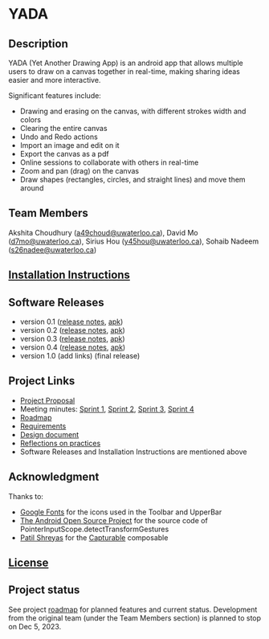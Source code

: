 # YADA

## Description
YADA (Yet Another Drawing App) is an android app that allows multiple users to draw on a canvas together in real-time, making sharing ideas easier and more interactive.

Significant features include:
- Drawing and erasing on the canvas, with different strokes width and colors
- Clearing the entire canvas
- Undo and Redo actions
- Import an image and edit on it
- Export the canvas as a pdf
- Online sessions to collaborate with others in real-time 
- Zoom and pan (drag) on the canvas
- Draw shapes (rectangles, circles, and straight lines) and move them around

## Team Members
Akshita Choudhury (a49choud@uwaterloo.ca),
David Mo (d7mo@uwaterloo.ca),
Sirius Hou (y45hou@uwaterloo.ca),
Sohaib Nadeem (s26nadee@uwaterloo.ca)

## [Installation Instructions](https://git.uwaterloo.ca/s26nadee/cs346-project/-/wikis/Installation-Instructions) 

## Software Releases
* version 0.1 ([release notes](https://git.uwaterloo.ca/s26nadee/cs346-project/-/blob/main/releases/v0.1-release-notes.md), [apk](https://git.uwaterloo.ca/s26nadee/cs346-project/-/blob/main/releases/v0.1-build.apk))
* version 0.2 ([release notes](https://git.uwaterloo.ca/s26nadee/cs346-project/-/blob/main/releases/v0.2-release-notes.md), [apk](https://git.uwaterloo.ca/s26nadee/cs346-project/-/blob/main/releases/v0.2-build.apk))
* version 0.3 ([release notes](https://git.uwaterloo.ca/s26nadee/cs346-project/-/blob/main/releases/v0.3-release-notes.md), [apk](https://git.uwaterloo.ca/s26nadee/cs346-project/-/blob/main/releases/v0.3-build.apk))
* version 0.4 ([release notes](https://git.uwaterloo.ca/s26nadee/cs346-project/-/blob/main/releases/v0.4-release-notes.md), [apk](https://git.uwaterloo.ca/s26nadee/cs346-project/-/blob/main/releases/v0.4-build.apk))
* version 1.0 (add links) (final release)

## Project Links
- [Project Proposal](https://git.uwaterloo.ca/s26nadee/cs346-project/-/wikis/Project-Proposal)
- Meeting minutes: [Sprint 1](https://git.uwaterloo.ca/s26nadee/cs346-project/-/wikis/Sprint-1-Meeting-Minutes), 
[Sprint 2](https://git.uwaterloo.ca/s26nadee/cs346-project/-/wikis/Sprint-2-Meeting-Minutes), [Sprint 3](https://git.uwaterloo.ca/s26nadee/cs346-project/-/wikis/Sprint-3-Meeting-Minutes), [Sprint 4](https://git.uwaterloo.ca/s26nadee/cs346-project/-/wikis/Sprint-4-Meeting-Minutes)
- [Roadmap](https://git.uwaterloo.ca/s26nadee/cs346-project/-/wikis/Roadmap)
- [Requirements](https://git.uwaterloo.ca/s26nadee/cs346-project/-/wikis/Requirements)
- [Design document](https://git.uwaterloo.ca/s26nadee/cs346-project/-/wikis/Architecture-and-Design)
- [Reflections on practices](https://git.uwaterloo.ca/s26nadee/cs346-project/-/wikis/Reflections-on-practices)
- Software Releases and Installation Instructions  are mentioned above

## Acknowledgment
Thanks to:
- [Google Fonts](https://fonts.google.com/icons) for the icons used in the Toolbar and UpperBar
- [The Android Open Source Project](https://source.android.com/) for the source code of PointerInputScope.detectTransformGestures
- [Patil Shreyas](https://github.com/PatilShreyas) for the [Capturable](https://github.com/PatilShreyas/Capturable) composable

## [License](https://git.uwaterloo.ca/s26nadee/cs346-project/-/blob/main/LICENSE.txt)

## Project status
See project [roadmap](https://git.uwaterloo.ca/s26nadee/cs346-project/-/wikis/Roadmap) for planned features and current status. Development from the original team (under the Team Members section) is planned to stop on Dec 5, 2023. 
